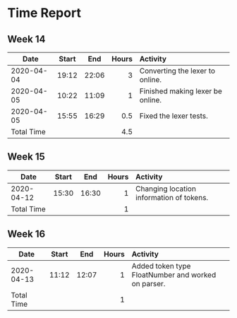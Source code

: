 # Time Report

## Week 14
| Date		| Start | End	| Hours	| Activity						|
|---------------|:-----:|:-----:|------:|:------------------------------------------------------|
| 2020-04-04	| 19:12 | 22:06	| 3	| Converting the lexer to online.			|
| 2020-04-05	| 10:22	| 11:09	| 1	| Finished making lexer be online.			|
| 2020-04-05	| 15:55	| 16:29	| 0.5	| Fixed the lexer tests.				|
| Total Time	| 	|	| 4.5	|							|


## Week 15
| Date		| Start | End	| Hours	| Activity						|
|---------------|:-----:|:-----:|------:|:------------------------------------------------------|
| 2020-04-12	| 15:30 | 16:30	| 1	| Changing location information of tokens.		|
| Total Time	| 	|	| 1	|							|


## Week 16
| Date		| Start | End	| Hours	| Activity						|
|---------------|:-----:|:-----:|------:|:------------------------------------------------------|
| 2020-04-13	| 11:12 | 12:07	| 1	| Added token type FloatNumber and worked on parser.	|
| Total Time	| 	|	| 1	|							|

